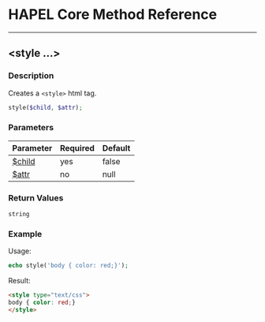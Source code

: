# HAPEL Core Method Reference

---
## \<style ...>


### Description

Creates a `<style>` html tag.

```php
style($child, $attr);
```

### Parameters

| Parameter                        | Required  | Default |
|----------------------------------|-----------|---------|
| [$child](../attributes/child.md) | yes       | false   |
| [$attr](../attributes/attr.md)   | no        | null    |


### Return Values

`string`


### Example

Usage:
```php
echo style('body { color: red;}');
```
Result:
```html
<style type="text/css">
body { color: red;}
</style>
```